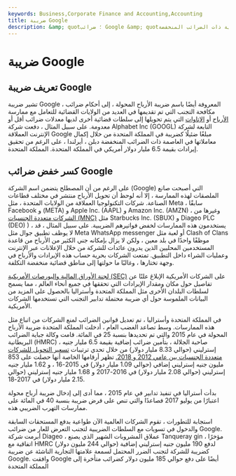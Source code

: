 ```yaml
---
keywords: Business,Corporate Finance and Accounting,Accounting
title: ضريبة Google
description: &amp; quot؛ ضرائب Google &amp; quot؛ يشير إلى عدد من الأحكام الضريبية لمكافحة التجنب التي تمنع الشركات متعددة الجنسيات من تحويل الأرباح إلى الولايات القضائية ذات الضرائب المنخفضة
---
```


# ضريبة Google
## تعريف ضريبة Google

تشير ضريبة Google ، المعروفة أيضًا باسم ضريبة الأرباح المحولة ، إلى أحكام ضرائب مكافحة التجنب التي تم تقديمها في العديد من الولايات القضائية للتعامل مع ممارسة [الأرباح](/profit) أو [الإتاوات](/royalty) التي يتم تحويلها إلى سلطات قضائية أخرى لديها معدلات ضرائب أقل أو معدومة. على سبيل المثال ، دفعت شركة Alphabet Inc (GOOGL) التابعة لشركة الإنترنت العملاقة Google مبلغًا ضئيلًا كضريبة في المملكة المتحدة من خلال إكمال معاملاتها في العاصمة ذات الضرائب المنخفضة دبلن ، أيرلندا ، على الرغم من تحقيق إيرادات بقيمة 6.5 مليار دولار أمريكي في المملكة المتحدة. المملكة المتحدة.

## كسر خفض ضرائب Google

على الرغم من أن المصطلح يتضمن اسم الشركة (Google) التي أصبحت صانع الملصقات لهذه الممارسة ، إلا أنه لوحظ أن تحويل الأرباح منتشر في مختلف قطاعات الصناعة. شركات التكنولوجيا العملاقة من الولايات المتحدة ، مثل Meta ، سابقًا Facebook و (META) و Apple Inc. (AAPL) و Amazon Inc. (AMZN) ، وغيرها من [الشركات متعددة الجنسيات (MNC)](/multinationalcorporation) مثل Starbucks Inc. (SBUX) و Diageo PLC (DEO) ) ، يستخدمون هذه الممارسات لخفض فواتيرهم الضريبية. على سبيل المثال ، قد لا يوظف تطبيق جوال مثل Meta WhatsApp messenger أو لعبة مثل Clash of Clans موظفًا واحدًا في بلد معين ، ولكن لا يزال بإمكانه جني الكثير من الأرباح من قاعدة المستخدمين المحليين الذين يدرون عائدات للشركة من خلال الإعلانات عبر الإنترنت وعمليات الشراء داخل التطبيق. تمتعت الشركات بحرية حساب هذه الإيرادات والأرباح في وجهة تختارها ، وغالبًا ما حولتها إلى مناطق قضائية منخفضة التكلفة.

[لجنة الأوراق المالية والبورصات الأمريكية (SEC)](/sec) على الشركات الأمريكية الإبلاغ علنًا عن تفاصيل حول مكان ومقدار الإيرادات التي تحققها في جميع أنحاء العالم ، مما يسمح لسلطات البلدان الأخرى مثل المملكة المتحدة وأستراليا بالحصول على المزيد من البيانات الملموسة حول أي ضريبة محتملة تدابير التجنب التي تستخدمها الشركات الأمريكية.

في المملكة المتحدة وأستراليا ، تم تعديل قوانين الضرائب لمنع الشركات من اتباع مثل هذه الممارسات. وسط تصاعد الغضب العام ، أدخلت المملكة المتحدة ضريبة الأرباح المحولة في عام 2015 والتي تم تحديدها بنسبة 25 في المائة. قامت وكالة جباية الضرائب البريطانية (HMRC) ، صاحبة الجلالة ، بتأمين ضرائب إضافية بقيمة 6.5 مليار جنيه إسترليني (حوالي 8.33 مليار دولار) من خلال تحدي ترتيبات [تسعير التحويل للشركات متعددة الجنسيات بين عامي 2012 و 2018.](/transfer-pricing) تظهر أرقامها الخاصة أنها حصلت على 853 مليون جنيه إسترليني إضافي (حوالي 1.09 مليار دولار) في 2015-16 ، و 1.62 مليار جنيه إسترليني (حوالي 2.08 مليار دولار) في 2016-2017 و 1.68 مليار جنيه إسترليني (حوالي 2.15 مليار دولار) في 2017-18.

بدأت أستراليا في تنفيذ تدابير في عام 2015 ، مما أدى إلى إدخال ضريبة أرباح محولة اعتبارًا من يوليو 2017 فصاعدًا والتي تنص على فرض ضريبة بنسبة 40 في المائة على ممارسات التهرب الضريبي هذه.

استجابة للتطورات ، تقوم الشركات العالمية الآن طواعية بدفع المستحقات السابقة والدخول في تسويات مع السلطات الضريبية لتجنب التعرض للعار من ضرائب Google. أبرمت شركة Diageo ، عملاق المشروبات الشهير الذي يصنع Tanqueray gin ، مؤخرًا اتفاقية مع HMRC لدفع 190 مليون جنيه إسترليني إضافية (حوالي 244 مليون دولار) كضريبة للشركة لتجنب الضرر المحتمل لسمعة علامتها التجارية الناشئة عن ضريبة Google. وافقت Google أيضًا على دفع حوالي 185 مليون دولار كضرائب متأخرة إلى المملكة المتحدة

